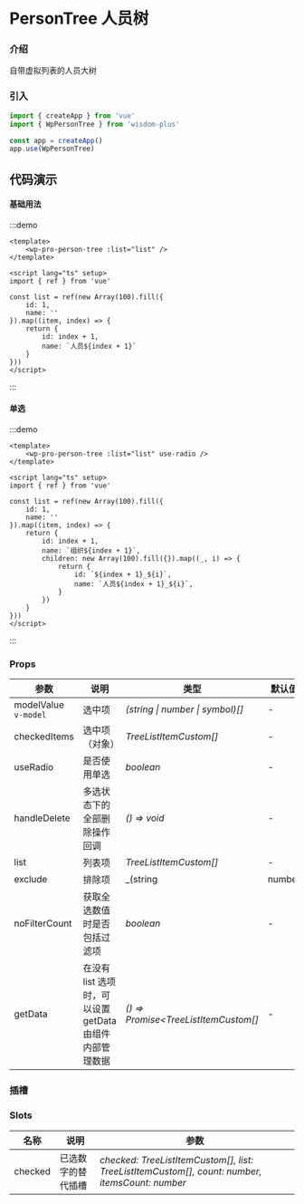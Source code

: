 # PersonTree 人员树

### 介绍

自带虚拟列表的人员大树

### 引入

```js
import { createApp } from 'vue'
import { WpPersonTree } from 'wisdom-plus'

const app = createApp()
app.use(WpPersonTree)
```

## 代码演示

#### 基础用法

:::demo
```vue
<template>
    <wp-pro-person-tree :list="list" />
</template>

<script lang="ts" setup>
import { ref } from 'vue'

const list = ref(new Array(100).fill({
    id: 1,
    name: ''
}).map((item, index) => {
    return {
        id: index + 1,
        name: `人员${index + 1}`
    }
}))
</script>
```
:::

#### 单选

:::demo
```vue
<template>
    <wp-pro-person-tree :list="list" use-radio />
</template>

<script lang="ts" setup>
import { ref } from 'vue'

const list = ref(new Array(100).fill({
    id: 1,
    name: ''
}).map((item, index) => {
    return {
        id: index + 1,
        name: `组织${index + 1}`,
        children: new Array(100).fill({}).map((_, i) => {
            return {
                id: `${index + 1}_${i}`,
                name: `人员${index + 1}_${i}`,
            }
        })
    }
}))
</script>
```
:::

### Props


| 参数      | 说明                                          | 类型                                                                  | 默认值                |
| --------- |---------------------------------------------|---------------------------------------------------------------------|--------------------|
| modelValue `v-model` | 选中项       | _(string \| number \| symbol)[]_                                                      | -                  |
| checkedItems   | 选中项（对象）                  | _TreeListItemCustom[]_                                                            | -                  |
| useRadio | 是否使用单选                                     | _boolean_                                                           | -                  |
| handleDelete | 多选状态下的全部删除操作回调 | _() => void_ | - |
| list | 列表项 | _TreeListItemCustom[]_ | - |
| exclude | 排除项 | _(string | number | symbol)[]_ | - |
| noFilterCount | 获取全选数值时是否包括过滤项 | _boolean_ | - |
| getData | 在没有 list 选项时，可以设置 getData 由组件内部管理数据 | _() => Promise<TreeListItemCustom[]_ | - |

### 插槽

### Slots

| 名称    | 说明     | 参数 |
| ------- | -------- | --- |
| checked | 已选数字的替代插槽 | _checked: TreeListItemCustom[], list: TreeListItemCustom[], count: number, itemsCount: number_ |